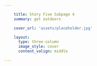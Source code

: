 ```yaml
---

    title: Story Five Subpage 4
    summary: get outdoors

    cover_url: 'assets/placeholder.jpg'

    layout:
      type: three-column
      image_style: cover
      content_valign: middle

---
```

